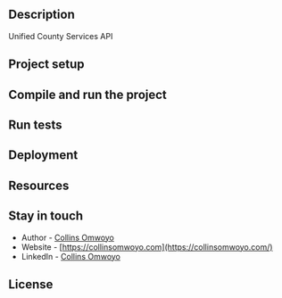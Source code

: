 

## Description

Unified County Services API

## Project setup

## Compile and run the project

## Run tests


## Deployment


## Resources


## Stay in touch

- Author - [Collins Omwoyo](https://twitter.com/CollinsOmwoyoo)
- Website - [https://collinsomwoyo.com](https://collinsomwoyo.com/)
- LinkedIn - [Collins Omwoyo](https://www.linkedin.com/in/collins-omwoyo/)

## License

